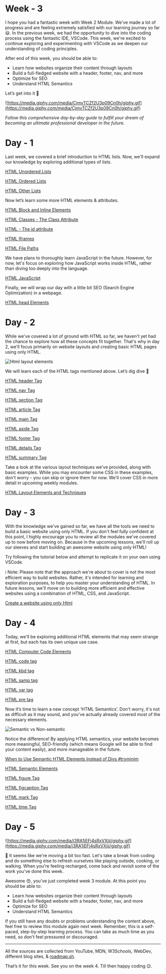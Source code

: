 # Week - 3

I hope you had a fantastic week with Week 2 Module. We've made a lot of progress and are feeling extremely satisfied with our learning journey so far 😃. In the previous week, we had the opportunity to dive into the coding process using the fantastic IDE, VSCode. This week, we're excited to continue exploring and experimenting with VSCode as we deepen our understanding of coding principles.

After end of this week, you should be able to:

- Learn how websites organize their content through layouts
- Build a full-fledged website with a header, footer, nav, and more
- Optimize for SEO
- Understand HTML Semantics

Let’s get into it 🚀

![https://media.giphy.com/media/CjmvTCZf2U3p09Cn0h/giphy.gif](https://media.giphy.com/media/CjmvTCZf2U3p09Cn0h/giphy.gif)

_Follow this comprehensive day-by-day guide to fulfill your dream of becoming an ultimate professional developer in the future._

# Day - 1

Last week, we covered a brief introduction to HTML lists. Now, we'll expand our knowledge by exploring additional types of lists.

[HTML Unordered Lists](https://www.w3schools.com/html/html_lists_unordered.asp)

[HTML Ordered Lists](https://www.w3schools.com/html/html_lists_ordered.asp)

[HTML Other Lists](https://www.w3schools.com/html/html_lists_other.asp)

Now let’s learn some more HTML elements & attributes.

[HTML Block and Inline Elements](https://www.w3schools.com/html/html_blocks.asp)

[HTML Classes - The Class Attribute](https://www.w3schools.com/html/html_classes.asp)

[HTML - The id attribute](https://www.w3schools.com/html/html_id.asp)

[HTML Iframes](https://www.w3schools.com/html/html_iframe.asp)

[HTML File Paths](https://www.w3schools.com/html/html_filepaths.asp)

We have plans to thoroughly learn JavaScript in the future. However, for now, let's focus on exploring how JavaScript works inside HTML, rather than diving too deeply into the language.

[HTML JavaScript](https://www.w3schools.com/html/html_scripts.asp)

Finally, we will wrap our day with a little bit SEO (Search Engine Optimization) in a webpage.

[HTML head Elements](https://www.w3schools.com/html/html_head.asp)

# Day - 2

While we've covered a lot of ground with HTML so far, we haven't yet had the chance to explore how all these concepts fit together. That's why in day 2, we'll focus primarily on website layouts and creating basic HTML pages using only HTML.

![Html layout elements](/week-3/html-layout-elements.png)

We will learn each of the HTML tags mentioned above. Let’s dig dive 🚀

[HTML header Tag](https://www.w3schools.com/tags/tag_header.asp)

[HTML nav Tag](https://www.w3schools.com/tags/tag_nav.asp)

[HTML section Tag](https://www.w3schools.com/tags/tag_section.asp)

[HTML article Tag](https://www.w3schools.com/tags/tag_article.asp)

[HTML main Tag](https://www.w3schools.com/tags/tag_main.asp)

[HTML aside Tag](https://www.w3schools.com/tags/tag_aside.asp)

[HTML footer Tag](https://www.w3schools.com/tags/tag_footer.asp)

[HTML details Tag](https://www.w3schools.com/tags/tag_details.asp)

[HTML summary Tag](https://www.w3schools.com/tags/tag_summary.asp)

Take a look at the various layout techniques we've provided, along with basic examples. While you may encounter some CSS in these examples, don't worry - you can skip or ignore them for now. We'll cover CSS in more detail in upcoming weekly modules.

[HTML Layout Elements and Techniques](https://www.w3schools.com/html/html_layout.asp)

# Day - 3

With the knowledge we've gained so far, we have all the tools we need to build a basic website using only HTML. If you don't feel fully confident at this point, I highly encourage you to review all the modules we've covered up to now before moving on. Because in the upcoming lessons, we'll roll up our sleeves and start building an awesome website using only HTML!

Try following the tutorial below and attempt to replicate it on your own using VSCode.

ℹ️ Note: Please note that the approach we're about to cover is not the most efficient way to build websites. Rather, it's intended for learning and exploration purposes, to help you master your understanding of HTML. In future lessons, we'll move on to building more efficient and effective websites using a combination of HTML, CSS, and JavaScript.

[Create a website using only Html](https://www.youtube.com/watch?v=QxzkJ1bFT9g)

# Day - 4

Today, we'll be exploring additional HTML elements that may seem strange at first, but each has its own unique use case.

[HTML Computer Code Elements](https://www.w3schools.com/html/html_computercode_elements.asp)

[HTML code tag](https://www.w3schools.com/tags/tag_code.asp)

[HTML kbd tag](https://www.w3schools.com/tags/tag_kbd.asp)

[HTML samp tag](https://www.w3schools.com/tags/tag_samp.asp)

[HTML var tag](https://www.w3schools.com/tags/tag_var.asp)

[HTML pre tag](https://www.w3schools.com/tags/tag_pre.asp)

Now it’s time to learn a new concept ‘HTML Semantics’. Don't worry, it's not as difficult as it may sound, and you've actually already covered most of the necessary elements.

![Semantic vs Non-semantic](/week-3/semantic-vs-non-semantic.png)

Notice the difference! By applying HTML semantics, your website becomes more meaningful, SEO-friendly (which means Google will be able to find your content easily), and more manageable in the future.

[When to Use Semantic HTML Elements Instead of Divs #tryminim](https://youtu.be/ZThq93Yuwd0)

[HTML Semantic Elements](https://www.w3schools.com/html/html5_semantic_elements.asp)

[HTML figure Tag](https://www.w3schools.com/tags/tag_figure.asp)

[HTML figcaption Tag](https://www.w3schools.com/tags/tag_figcaption.asp)

[HTML mark Tag](https://www.w3schools.com/tags/tag_mark.asp)

[HTML time Tag](https://www.w3schools.com/tags/tag_time.asp)

# Day - 5

![https://media.giphy.com/media/i3RA1iEFj4sRxVXjii/giphy.gif](https://media.giphy.com/media/i3RA1iEFj4sRxVXjii/giphy.gif)

🥲 It seems like we're moving a bit too fast. Let's take a break from coding and do something else to refresh ourselves like playing outside, cooking, or walking. When you're feeling recharged, come back and revisit some of the work you've done this week.

Awesome 😍, you’ve just completed week 3 module. At this point you should be able to:

- Learn how websites organize their content through layouts
- Build a full-fledged website with a header, footer, nav, and more
- Optimize for SEO
- Understand HTML Semantics

If you still have any doubts or problems understanding the content above, feel free to review this module again next week. Remember, this is a self-paced, step-by-step learning process. You can take as much time as you need, so don't feel pressured or discouraged.

---

All the sources are collected from YouTube, MDN, W3Schools, WebDev, different blog sites, & [roadmap.sh](http://roadmap.sh).

That’s it for this week. See you on the week 4. Till then happy coding 😉.
